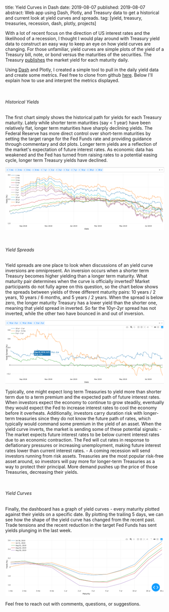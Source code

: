 title: Yield Curves in Dash
date: 2019-08-07
published: 2019-08-07
abstract: Web app using Dash, Plotly, and Treasury data to get a historical and current look at yield curves and spreads.
tag: [yield, treasury, treasuries, recession, dash, plotly, projects]

With a lot of recent focus on the direction of US interest rates and the likelihood of a recession, I thought I would play around with Treasury yield data to construct an easy way to keep an eye on how yield curves are changing. For those unfamiliar, yield curves are simple plots of the yield of a Treasury bill, note, or bond versus the maturities of the securities. The Treasury [publishes](https://www.treasury.gov/resource-center/data-chart-center/interest-rates/Pages/TextView.aspx?data=yield) the market yield for each maturity daily.

Using [Dash](https://plot.ly/dash) and Plotly, I created a simple tool to pull in the daily yield data and create some metrics. Feel free to clone from github [here](https://github.com/spencerbraun/tradedash). Below I'll explain how to use and interpret the metrics displayed.  
  
&nbsp;
  
###### Historical Yields  
  
The first chart simply shows the historical path for yields for each Treasury maturity. Lately while shorter term maturities (say < 1 year) have been relatively flat, longer term maturities have sharply declining yields. The Federal Reserve has more direct control over short-term maturities by setting the target range for the Fed Funds rate and providing guidance through commentary and dot plots. Longer term yields are a reflection of the market's expectation of future interest rates. As economic data has weakened and the Fed has turned from raising rates to a potential easing cycle, longer term Treasury yields have declined.  

![Historical Yields](/static/img/tradedash_historical_yields_20190807.png)  
  
&nbsp;
  
###### Yield Spreads  

Yield spreads are one place to look when discussions of an yield curve inversions are omnipresent. An inversion occurs when a shorter term Treasury becomes higher yielding than a longer term maturity. What maturity pair determines when the curve is officially inverted? Market participants do not fully agree on this question, so the chart below shows the spreads between yields of three different maturity pairs: 10 years / 2 years, 10 years / 6 months, and 5 years / 2 years. When the spread is below zero, the longer maturity Treasury has a lower yield than the shorter one, meaning that yield spread in inverted. So far the 10yr-2yr spread has not inverted, while the other two have bounced in and out of inversion.  

![Yield Spreads](/static/img/tradedash_yield_spreads_20190807.png)  

Typically, one might expect long term Treasuries to yield more than shorter term due to a term premium and the expected path of future interest rates. When investors expect the economy to continue to grow steadily, eventually they would expect the Fed to increase interest rates to cool the economy before it overheats. Additionally, investors carry duration risk with longer-term treasuries since they do not know the future path of rates, which typically would command some premium in the yield of an asset. When the yield curve inverts, the market is sending some of these potential signals:
    - The market expects future interest rates to be below current interest rates due to an economic contraction. The Fed will cut rates in response to deflationary pressures or increasing unemployment, making future interest rates lower than current interest rates.
    - A coming recession will send investors running from risk assets. Treasuries are the most popular risk-free asset around, so investors will pay more for longer-term Treasuries as a way to protect their principal. More demand pushes up the price of those Treasuries, decreasing their yields.
    
&nbsp;
    
###### Yield Curves  

Finally, the dashboard has a graph of yield curves - every maturity plotted against their yields on a specific date. By plotting the trailing 5 days, we can see how the shape of the yield curve has changed from the recent past. Trade tensions and the recent reduction in the target Fed Funds has sent yields plunging in the last week.

![Yield Spreads](/static/img/tradedash_yield_curves_20190807.png)


Feel free to reach out with comments, questions, or suggestions.
